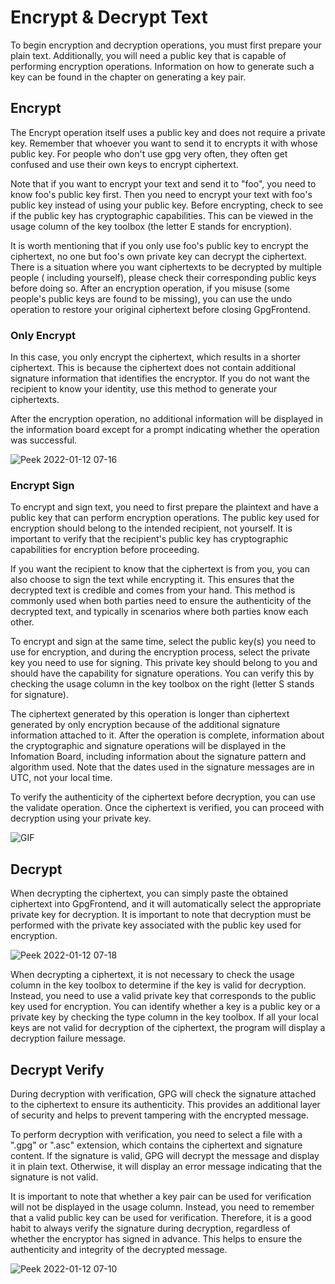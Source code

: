 # Encrypt & Decrypt Text

To begin encryption and decryption operations, you must first prepare your plain
text. Additionally, you will need a public key that is capable of performing
encryption operations. Information on how to generate such a key can be found in
the chapter on generating a key pair.

## Encrypt

The Encrypt operation itself uses a public key and does not require a private
key. Remember that whoever you want to send it to encrypts it with whose public
key. For people who don't use gpg very often, they often get confused and use
their own keys to encrypt ciphertext.

Note that if you want to encrypt your text and send it to "foo", you need to
know foo's public key first. Then you need to encrypt your text with foo's
public key instead of using your public key. Before encrypting, check to see if
the public key has cryptographic capabilities. This can be viewed in the usage
column of the key toolbox (the letter E stands for encryption).

It is worth mentioning that if you only use foo's public key to encrypt the
ciphertext, no one but foo's own private key can decrypt the ciphertext. There
is a situation where you want ciphertexts to be decrypted by multiple people (
including yourself), please check their corresponding public keys before doing
so. After an encryption operation, if you misuse (some people's public keys are
found to be missing), you can use the undo operation to restore your original
ciphertext before closing GpgFrontend.

### Only Encrypt

In this case, you only encrypt the ciphertext, which results in a shorter
ciphertext. This is because the ciphertext does not contain additional signature
information that identifies the encryptor. If you do not want the recipient to
know your identity, use this method to generate your ciphertexts.

After the encryption operation, no additional information will be displayed in
the information board except for a prompt indicating whether the operation was
successful.

![Peek 2022-01-12 07-16](https://image.cdn.bktus.com/i/2023/11/16/07c99019-318a-3b85-ea63-0d473ebcd7ec.gif)

### Encrypt Sign

To encrypt and sign text, you need to first prepare the plaintext and have a
public key that can perform encryption operations. The public key used for
encryption should belong to the intended recipient, not yourself. It is
important to verify that the recipient's public key has cryptographic
capabilities for encryption before proceeding.

If you want the recipient to know that the ciphertext is from you, you can also
choose to sign the text while encrypting it. This ensures that the decrypted
text is credible and comes from your hand. This method is commonly used when
both parties need to ensure the authenticity of the decrypted text, and
typically in scenarios where both parties know each other.

To encrypt and sign at the same time, select the public key(s) you need to use
for encryption, and during the encryption process, select the private key you
need to use for signing. This private key should belong to you and should have
the capability for signature operations. You can verify this by checking the
usage column in the key toolbox on the right (letter S stands for signature).

The ciphertext generated by this operation is longer than ciphertext generated
by only encryption because of the additional signature information attached to
it. After the operation is complete, information about the cryptographic and
signature operations will be displayed in the Infomation Board, including
information about the signature pattern and algorithm used. Note that the dates
used in the signature messages are in UTC, not your local time.

To verify the authenticity of the ciphertext before decryption, you can use the
validate operation. Once the ciphertext is verified, you can proceed with
decryption using your private key.

![GIF](https://image.cdn.bktus.com/i/2023/11/16/cb4ac40a-9830-7429-8447-7ada6bc6571b.gif)

## Decrypt

When decrypting the ciphertext, you can simply paste the obtained ciphertext
into GpgFrontend, and it will automatically select the appropriate private key
for decryption. It is important to note that decryption must be performed with
the private key associated with the public key used for encryption.

![Peek 2022-01-12 07-18](https://image.cdn.bktus.com/i/2023/11/16/a4ded61d-fb5b-cbf2-f0ec-e3b26e79f172.gif)

When decrypting a ciphertext, it is not necessary to check the usage column in
the key toolbox to determine if the key is valid for decryption. Instead, you
need to use a valid private key that corresponds to the public key used for
encryption. You can identify whether a key is a public key or a private key by
checking the type column in the key toolbox. If all your local keys are not
valid for decryption of the ciphertext, the program will display a decryption
failure message.

## Decrypt Verify

During decryption with verification, GPG will check the signature attached to
the ciphertext to ensure its authenticity. This provides an additional layer of
security and helps to prevent tampering with the encrypted message.

To perform decryption with verification, you need to select a file with a ".gpg"
or ".asc" extension, which contains the ciphertext and signature content. If the
signature is valid, GPG will decrypt the message and display it in plain text.
Otherwise, it will display an error message indicating that the signature is not
valid.

It is important to note that whether a key pair can be used for verification
will not be displayed in the usage column. Instead, you need to remember that a
valid public key can be used for verification. Therefore, it is a good habit to
always verify the signature during decryption, regardless of whether the
encryptor has signed in advance. This helps to ensure the authenticity and
integrity of the decrypted message.

![Peek 2022-01-12 07-10](https://image.cdn.bktus.com/i/2023/11/16/9e06ce22-f98d-47f1-ea76-e4e23b6dd32d.gif)
